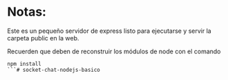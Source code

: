 # Notas:

Este es un pequeño servidor de express listo para ejecutarse y servir la carpeta public en la web.

Recuerden que deben de reconstruir los módulos de node con el comando

```
npm install
```# socket-chat-nodejs-basico

